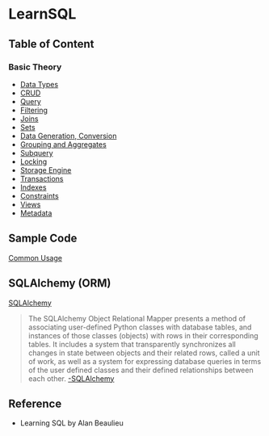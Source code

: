 # LearnSQL

## Table of Content

### Basic Theory

- [Data Types](./Notes/DataTypes.md)
- [CRUD](./Notes/CRUD.md)
- [Query](./Notes/Query.md)
- [Filtering](./Notes/Filtering.md)
- [Joins](./Notes/Joins.md)
- [Sets](./Notes/Sets.md)
- [Data Generation, Conversion](./Notes/DataGenerationConversion.md)
- [Grouping and Aggregates](./Notes/GroupingAggregation.md)
- [Subquery](./Notes/Subquery.md)
- [Locking](./Notes/Locking.md)
- [Storage Engine](./Notes/StorageEngine.md)
- [Transactions](./Notes/Transactions.md)
- [Indexes](Notes/Indexes.md)
- [Constraints](./Notes/Constraints.md)
- [Views](./Notes/Views.md)
- [Metadata](./Notes/Metadata.md)

## Sample Code

[Common Usage](./Notes/common-usage.md)

## SQLAlchemy (ORM)

[SQLAlchemy](https://www.sqlalchemy.org/)

> The SQLAlchemy Object Relational Mapper presents a method of associating user-defined Python classes with database tables, and instances of those classes (objects) with rows in their corresponding tables.
> It includes a system that transparently synchronizes all changes in state between objects and their related rows, called a unit of work, as well as a system for expressing database queries in terms of the user defined classes and their defined relationships between each other. [-SQLAlchemy](https://docs.sqlalchemy.org/en/13/orm/tutorial.html)

## Reference

- Learning SQL by Alan Beaulieu
